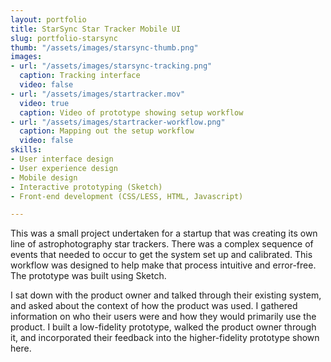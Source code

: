 ```yaml
---
layout: portfolio
title: StarSync Star Tracker Mobile UI
slug: portfolio-starsync
thumb: "/assets/images/starsync-thumb.png"
images:
- url: "/assets/images/starsync-tracking.png"
  caption: Tracking interface
  video: false
- url: "/assets/images/startracker.mov"
  video: true
  caption: Video of prototype showing setup workflow
- url: "/assets/images/startracker-workflow.png"
  caption: Mapping out the setup workflow
  video: false
skills:
- User interface design
- User experience design
- Mobile design
- Interactive prototyping (Sketch)
- Front-end development (CSS/LESS, HTML, Javascript)

---
```

<p>This was a small project undertaken for a startup that was creating its own line of astrophotography star trackers. There was a complex sequence of events that needed to occur to get the system set up and calibrated. This workflow was designed to help make that process intuitive and error-free. The prototype was built using Sketch.</p>

I sat down with the product owner and talked through their existing system, and asked about the context of how the product was used. I gathered information on who their users were and how they would primarily use the product. I built a low-fidelity prototype, walked the product owner through it, and incorporated their feedback into the higher-fidelity prototype shown here.